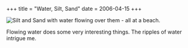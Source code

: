 +++
title = "Water, Silt, Sand"
date = 2006-04-15
+++

![Silt and Sand with water flowing over them - all at a beach.](/photos/WaterSiltSand.jpg)

Flowing water does some very interesting things. The ripples of water intrigue me.
